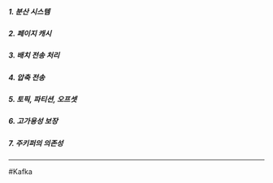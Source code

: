 ##### 1. 분산 시스템
##### 2. 페이지 캐시
##### 3. 배치 전송 처리
##### 4. 압축 전송
##### 5. 토픽, 파티션, 오프셋
##### 6. 고가용성 보장
##### 7. 주키퍼의 의존성
---
#Kafka